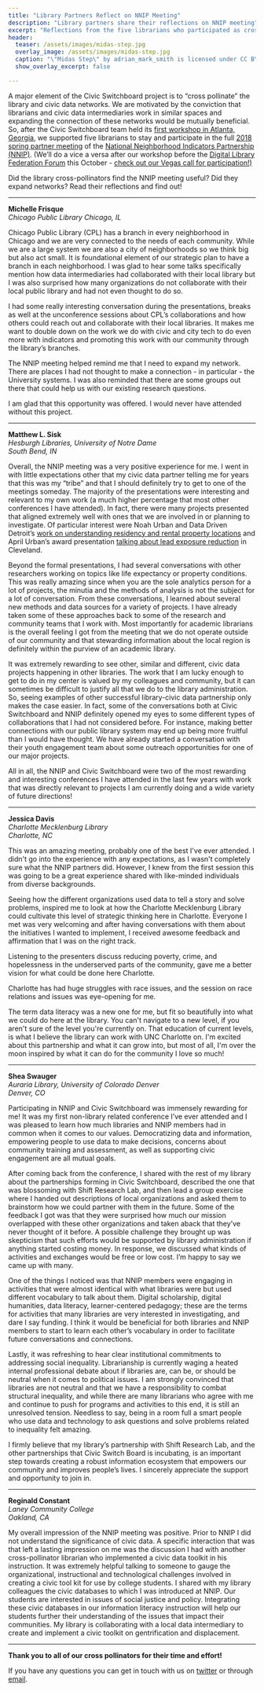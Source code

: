 ```yaml
---
title: "Library Partners Reflect on NNIP Meeting"
description: "Library partners share their reflections on NNIP meeting"
excerpt: "Reflections from the five librarians who participated as cross-pollinators at the National Neighborhood Indicators Partnership meeting."
header: 
  teaser: /assets/images/midas-step.jpg
  overlay_image: /assets/images/midas-step.jpg
  caption: "\"Midas Step\" by adrian_mark_smith is licensed under CC BY-SA 2.0 https://www.flickr.com/photos/47742278@N00/5669679128"
  show_overlay_excerpt: false

---
```


A major element of the Civic Switchboard project is to “cross pollinate” the library and civic data networks. We are motivated by the conviction that librarians and civic data intermediaries work in similar spaces and expanding the connection of these networks would be mutually beneficial. So, after the Civic Switchboard team held its [first workshop in Atlanta, Georgia](https://civic-switchboard.github.io/updates/post_8), we supported five librarians to stay and participate in the full [2018 spring partner meeting](https://www.neighborhoodindicators.org/activities/meetings/nnip-partnership-meeting-may-2018) of the [National Neighborhood Indicators Partnership (NNIP)](https://www.neighborhoodindicators.org/about-nnip/nnip-concept). (We’ll do a vice a versa after our workshop before the [Digital Library Federation Forum](https://forum2018.diglib.org/) this October - [check out our Vegas call for participation!)](https://civic-switchboard.github.io/updates/post_7)


Did the library cross-pollinators find the NNIP meeting useful?  Did they expand networks?  Read their reflections and find out! 

***

**Michelle Frisque**   
*Chicago Public Library* 
*Chicago, IL*


Chicago Public Library (CPL) has a branch in every neighborhood in Chicago and we are very connected to the needs of each community. While we are a large system we are also a city of neighborhoods so we think big but also act small.  It is foundational element of our strategic plan to have a branch in each neighborhood. I was glad to hear some talks specifically mention how data intermediaries had  collaborated with their local library but I was also surprised how many organizations do not collaborate with their local public library and had not even thought to do so. 

I had some really interesting conversation during the presentations, breaks as well at the unconference sessions about CPL’s collaborations and how others could reach out and collaborate with their local libraries. It makes me want to double down on the work we do with civic and city tech to do even more with indicators and promoting this work with our community through the library’s branches.
 
 The NNIP meeting helped remind me  that I need to expand my network.  There are places I had not thought to make a connection -  in particular - the University systems.  I was also reminded that there are some groups out there that could help us with our existing research questions.
 
I am glad that this opportunity was offered. I would never have attended without this project.

***

**Matthew L. Sisk**   
*Hesburgh Libraries, University of Notre Dame*   
*South Bend, IN*  

Overall, the NNIP meeting was a very positive experience for me. I went in with little expectations other that my civic data partner telling me for years that this was my “tribe” and that I should definitely try to get to one of the meetings someday.  The majority of the presentations were interesting and relevant to my own work (a much higher percentage that most other conferences I have attended). In fact, there were many projects presented that aligned extremely well with ones that we are involved in or planning to investigate. Of particular interest were Noah Urban and Data Driven Detroit’s [work on understanding residency and rental property locations](http://datadrivendetroit.org/blog/2018/03/22/turning-the-corner/) and April Urban’s award presentation [talking about lead exposure reduction](http://povertycenter.case.edu/publications/exploring-the-relationship-between-vacant-properties-and-community-health-and-safety/) in Cleveland.

 Beyond the formal presentations, I had several conversations with other researchers working on topics like life expectancy or property conditions. This was really amazing since when you are the sole analytics person for a lot of projects, the minutia and the methods of analysis is not the subject for a lot of conversation. From these conversations, I learned about several new methods and data sources for a variety of projects. I have already taken some of these approaches back to some of the research and community teams that I work with. Most importantly for academic librarians is the overall feeling I got from the meeting that we do not operate outside of our community and that stewarding information about the local region is definitely within the purview of an academic library.

It was extremely rewarding to see other, similar and different, civic data projects happening in other libraries. The work that I am lucky enough to get to do in my center is valued by my colleagues and community, but it can sometimes be difficult to justify all that we do to the library administration. So, seeing examples of other successful library-civic data partnership only makes the case easier. In fact, some of the conversations both at Civic Switchboard and NNIP definitely opened my eyes to some different types of collaborations that I had not considered before. For instance, making better connections with our public library system may end up being more fruitful than I would have thought. We have already started a conversation with their youth engagement team about some outreach opportunities for one of our major projects.

All in all, the NNIP and Civic Switchboard were two of the most rewarding and interesting conferences I have attended in the last few years with work that was directly relevant to projects I am currently doing and a wide variety of future directions!


***

**Jessica Davis**   
*Charlotte Mecklenburg Library*  
*Charlotte, NC*  

This was an amazing meeting, probably one of the best I've ever attended. I didn't go into the experience with any expectations, as I wasn't completely sure what the NNIP partners did. However, I knew from the first session this was going to be a great experience shared with like-minded individuals from diverse backgrounds. 
 
Seeing how the different organizations used data to tell a story and solve problems, inspired me to look at how the Charlotte Mecklenburg Library could cultivate this level of strategic thinking here in Charlotte. Everyone I met was very welcoming and after having conversations with them about the initiatives I wanted to implement, I received awesome feedback and affirmation that I was on the right track.
 
Listening to the presenters discuss reducing poverty, crime, and hopelessness in the underserved parts of the community, gave me a better vision for what could be done here Charlotte.
 
Charlotte has had huge struggles with race issues, and the session on race relations and issues was eye-opening for me. 
 
The term data literacy was a new one for me, but fit so beautifully into what we could do here at the library. You can't navigate to a new level, if you aren't sure of the level you're currently on. That education of current levels, is what I believe the library can work with UNC Charlotte on. I'm excited about this partnership and what it can grow into, but most of all, I'm over the moon inspired by what it can do for the community I love so much! 

***

**Shea Swauger**  
*Auraria Library, University of Colorado Denver*  
*Denver, CO*  

Participating in NNIP and Civic Switchboard was immensely rewarding for me! It was my first non-library related conference I’ve ever attended and I was pleased to learn how much libraries and NNIP members had in common when it comes to our values. Democratizing data and information, empowering people to use data to make decisions, concerns about community training and assessment, as well as supporting civic engagement are all mutual goals.
 
After coming back from the conference, I shared with the rest of my library about the partnerships forming in Civic Switchboard, described the one that was blossoming with Shift Research Lab, and then lead a group exercise where I handed out descriptions of local organizations and asked them to brainstorm how we could partner with them in the future. Some of the feedback I got was that they were surprised how much our mission overlapped with these other organizations and taken aback that they’ve never thought of it before. A possible challenge they brought up was skepticism that such efforts would be supported by library administration if anything started costing money. In response, we discussed what kinds of activities and exchanges would be free or low cost. I’m happy to say we came up with many.
 
One of the things I noticed was that NNIP members were engaging in activities that were almost identical with what libraries were but used different vocabulary to talk about them. Digital scholarship, digital humanities, data literacy, learner-centered pedagogy; these are the terms for activities that many libraries are very interested in investigating, and dare I say funding. I think it would be beneficial for both libraries and NNIP members to start to learn each other’s vocabulary in order to facilitate future conversations and connections.
 
Lastly, it was refreshing to hear clear institutional commitments to addressing social inequality. Librarianship is currently waging a heated internal professional debate about if libraries are, can be, or should be neutral when it comes to political issues. I am strongly convinced that libraries are not neutral and that we have a responsibility to combat structural inequality, and while there are many librarians who agree with me and continue to push for programs and activities to this end, it is still an unresolved tension. Needless to say, being in a room full a smart people who use data and technology to ask questions and solve problems related to inequality felt amazing.
 
I firmly believe that my library’s partnership with Shift Research Lab, and the other partnerships that Civic Switch Board is incubating, is an important step towards creating a robust information ecosystem that empowers our community and improves people’s lives. I sincerely appreciate the support and opportunity to join in. 

*** 

**Reginald Constant**  
*Laney Community College*  
*Oakland, CA*  

My overall impression of the NNIP meeting was positive. Prior to NNIP I did not understand the significance of civic data. A specific interaction that was that left a lasting impression on me was the discussion I had with another cross-pollinator librarian who implemented a civic data toolkit in his instruction. It was extremely helpful talking to someone to gauge the organizational, instructional and technological challenges involved in creating a civic tool kit for use by college students. I shared with my library colleagues the civic databases to which I was introduced at NNIP. Our students are interested in issues of social justice and policy. Integrating these civic databases in our information literacy instruction will help our students further their understanding of the issues that impact their communities. My library is collaborating with a local data intermediary to create and implement a civic toolkit on gentrification and displacement.

***

**Thank you to all of our cross pollinators for their time and effort!**

If you have any questions you can get in touch with us on [twitter](https://twitter.com/civicswitch) or through [email](mailto:civic-switchboard@pitt.edu).

